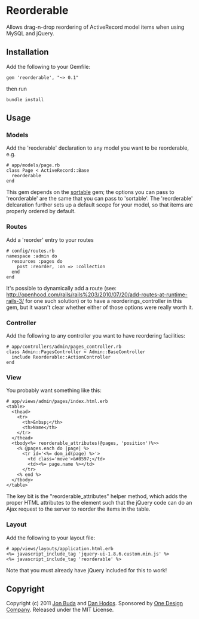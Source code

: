 # Reorderable

Allows drag-n-drop reordering of ActiveRecord model items when using MySQL and jQuery.

## Installation

Add the following to your Gemfile:

    gem 'reorderable', "~> 0.1"

then run

    bundle install

## Usage

### Models
Add the 'reoderable' declaration to any model you want to be reorderable, e.g.

    # app/models/page.rb
    class Page < ActiveRecord::Base
      reorderable
    end

This gem depends on the [sortable](https://github.com/shuber/sortable) gem; the options you can pass to 'reorderable' are the same that you can pass to 'sortable'. The 'reorderable' delcaration further sets up a default scope for your model, so that items are properly ordered by default.

### Routes

Add a 'reorder' entry to your routes

    # config/routes.rb
    namespace :admin do
      resources :pages do
        post :reorder, :on => :collection
      end
    end

It's possible to dynamically add a route (see: http://openhood.com/rails/rails%203/2010/07/20/add-routes-at-runtime-rails-3/ for one such solution) or to have a reorderings_controller in this gem, but it wasn't clear whether either of those options were really worth it.

### Controller

Add the following to any controller you want to have reordering facilities:

    # app/controllers/admin/pages_controller.rb
    class Admin::PagesController < Admin::BaseController
      include Reorderable::ActionController
    end

### View

You probably want something like this:

    # app/views/admin/pages/index.html.erb
    <table>
      <thead>
        <tr>
          <th>&nbsp;</th>
          <th>Name</th>
        </tr>
      </thead>
      <tbody<%= reorderable_attributes(@pages, 'position')%>>
        <% @pages.each do |page| %>
          <tr id='<%= dom_id(page) %>'>
            <td class='move'>&#8597;</td>
            <td><%= page.name %></td>
          </tr>
        <% end %>
      </tbody>
    </table>

The key bit is the "reorderable_attributes" helper method, which adds the proper HTML attributes to the <tbody> element such that the jQuery code can do an Ajax request to the server to reorder the items in the table.

### Layout

Add the following to your layout file:

    # app/views/layouts/application.html.erb
    <%= javascript_include_tag 'jquery-ui-1.8.6.custom.min.js' %>
    <%= javascript_include_tag 'reorderable' %>

Note that you must already have jQuery included for this to work!

## Copyright

Copyright (c) 2011 [Jon Buda](mailto:jonbuda[at]gmail[dot]com) and [Dan Hodos](mailto:danhodos[at]gmail[dot]com). Sponsored by [One Design Company](http://onedesigncompany.com/). Released under the MIT License.

